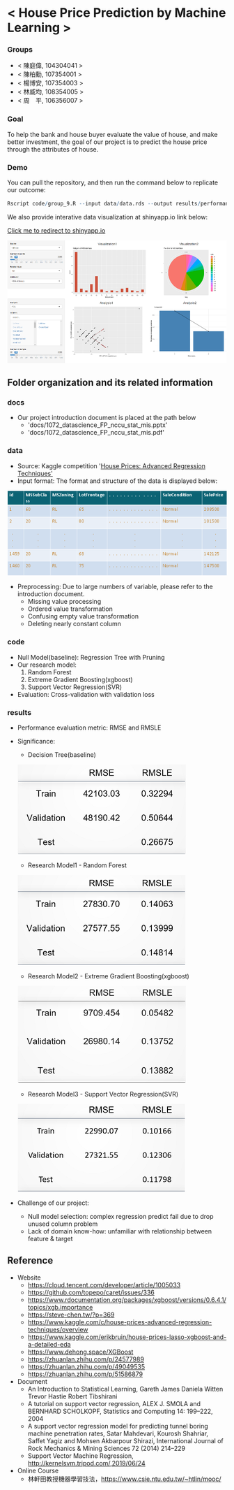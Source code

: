 # < House Price Prediction by Machine Learning >

### Groups
* < 陳庭偉, 104304041 >
* < 陳柏勳, 107354001 >
* < 楊博安, 107354003 >
* < 林威均, 108354005 >
* < 周　平, 106356007 >

### Goal

To help the bank and house buyer evaluate the value of house, and make better investment, the goal of our project is to predict the house price through the attributes of house.

### Demo

You can pull the repository, and then run the command below to replicate our outcome:

```R
Rscript code/group_9.R --input data/data.rds --output results/performance.tsv
```
We also provide interative data visualization at shinyapp.io link below:

<a href = "https://pingchou.shinyapps.io/shiny/?fbclid=IwAR3Wi6-ZC2quD7R2bB7YCFNt86d1CN2pPJOdhkEFNL7eJw3pfR-XQD1AB8o">Click me to redirect to shinyapp.io</a>

![](./img/shinyapp.png)

## Folder organization and its related information

### docs

* Our project introduction document is placed at the path below
  * 'docs/1072_datascience_FP_nccu_stat_mis.pptx'
  * 'docs/1072_datascience_FP_nccu_stat_mis.pdf'

### data

* Source: Kaggle competition '<a href = "https://www.kaggle.com/c/house-prices-advanced-regression-techniques">House Prices: Advanced Regression Techniques'</a>
* Input format: The format and structure of the data is displayed below:

![](./img/data_format.png)

* Preprocessing: Due to large numbers of variable, please refer to the introduction document.
  * Missing value processing
  * Ordered value transformation
  * Confusing empty value transformation
  * Deleting nearly constant column

### code

* Null Model(baseline): Regression Tree with Pruning
* Our research model:
  1. Random Forest
  2. Extreme Gradient Boosting(xgboost)
  3. Support Vector Regression(SVR)
* Evaluation: Cross-validation with validation loss

### results

* Performance evaluation metric: RMSE and RMSLE
* Significance: 
  * Decision Tree(baseline)
  
  ![](./img/performance_decision_tree.png)
  
  * Research Model1 - Random Forest
  
  ![](./img/performance_random_forest.png)
  
  * Research Model2 - Extreme Gradient Boosting(xgboost)
  
  ![](./img/performance_xgboost.png)
  
  * Research Model3 - Support Vector Regression(SVR)
  
  ![](./img/performance_svr.png)
  
* Challenge of our project:
  * Null model selection: complex regression predict fail due to drop unused column problem
  * Lack of domain know-how: unfamiliar with relationship between feature & target 

## Reference

* Website
  * https://cloud.tencent.com/developer/article/1005033
  * https://github.com/topepo/caret/issues/336
  * https://www.rdocumentation.org/packages/xgboost/versions/0.6.4.1/topics/xgb.importance
  * https://steve-chen.tw/?p=369
  * https://www.kaggle.com/c/house-prices-advanced-regression-techniques/overview
  * https://www.kaggle.com/erikbruin/house-prices-lasso-xgboost-and-a-detailed-eda
  * https://www.dehong.space/XGBoost
  * https://zhuanlan.zhihu.com/p/24577989
  * https://zhuanlan.zhihu.com/p/49049535
  * https://zhuanlan.zhihu.com/p/51586879
* Document
  * An Introduction to Statistical Learning, Gareth James Daniela Witten Trevor Hastie Robert Tibshirani
  * A tutorial on support vector regression, ALEX J. SMOLA and BERNHARD SCHOLKOPF, Statistics and Computing 14: 199–222, 2004
  * A support vector regression model for predicting tunnel boring machine penetration rates, Satar Mahdevari, Kourosh Shahriar, Saffet Yagiz and Mohsen Akbarpour Shirazi, International Journal of Rock Mechanics & Mining Sciences 72 (2014) 214–229
  * Support Vector Machine Regression, http://kernelsvm.tripod.com/,2019/06/24
* Online Course
  * 林軒田教授機器學習技法，https://www.csie.ntu.edu.tw/~htlin/mooc/
  


